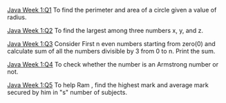  [Java Week 1:Q1](https://github.com/Devang16-feb/NPTL_WorkSpace/blob/main/Week-1/Week1Assignment1.java) To find the perimeter and area of a circle given a value of radius.

  [Java Week 1:Q2](https://github.com/Devang16-feb/NPTL_WorkSpace/blob/main/Week-1/Week1Assignment2.java) To find the largest among three numbers x, y, and z.

  [Java Week 1:Q3](https://github.com/omunite215/NPTEL-Programming-in-Java-Ultimate-Guide/tree/WEEK-1/Week1Assignment3.java) Consider First n even numbers starting from zero(0) and calculate sum of  all the numbers divisible by 3 from 0 to n. Print the sum.

  [Java Week 1:Q4](https://github.com/omunite215/NPTEL-Programming-in-Java-Ultimate-Guide/tree/WEEK-1/Week1Assignment4.java) To check whether the number is an Armstrong number or not.

  [Java Week 1:Q5](https://github.com/omunite215/NPTEL-Programming-in-Java-Ultimate-Guide/tree/WEEK-1/Week1Assignment5.java) To help Ram , find the highest mark and average mark secured by him in "s" number of subjects.
